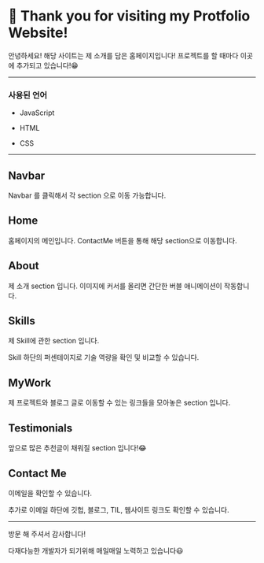 # 🗽 Thank you for visiting my Protfolio Website!

안녕하세요! 해당 사이트는 제 소개를 담은 홈페이지입니다!
프로젝트를 할 때마다 이곳에 추가되고 있습니다!😁



------

### 사용된 언어

- JavaScript

- HTML

- CSS

  

------

## Navbar

Navbar 를 클릭해서 각 section 으로 이동 가능합니다.

## Home

홈페이지의 메인입니다. ContactMe 버튼을 통해 해당 section으로 이동합니다.

## About

제 소개 section 입니다. 이미지에 커서를 올리면 간단한 버블 애니메이션이 작동합니다.

## Skills

제 Skill에 관한 section 입니다.

Skill 하단의 퍼센테이지로 기술 역량을 확인 및 비교할 수 있습니다.

## MyWork

제 프로젝트와 블로그 글로 이동할 수 있는 링크들을 모아놓은 section 입니다.

## Testimonials

앞으로 많은 추천글이 채워질 section 입니다!😂

## Contact Me

이메일을 확인할 수 있습니다.

추가로 이메일 하단에 깃헙, 블로그, TIL, 웹사이트 링크도 확인할 수 있습니다.

------

방문 해 주셔서 감사합니다!

다재다능한 개발자가 되기위해 매일매일 노력하고 있습니다😃

